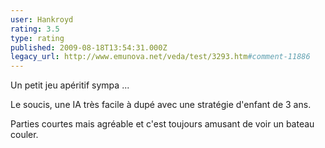 ```yaml
---
user: Hankroyd
rating: 3.5
type: rating
published: 2009-08-18T13:54:31.000Z
legacy_url: http://www.emunova.net/veda/test/3293.htm#comment-11886
---
```

Un petit jeu apéritif sympa ...

Le soucis, une IA très facile à dupé avec une stratégie d'enfant de 3 ans.

Parties courtes mais agréable et c'est toujours amusant de voir un bateau couler.
